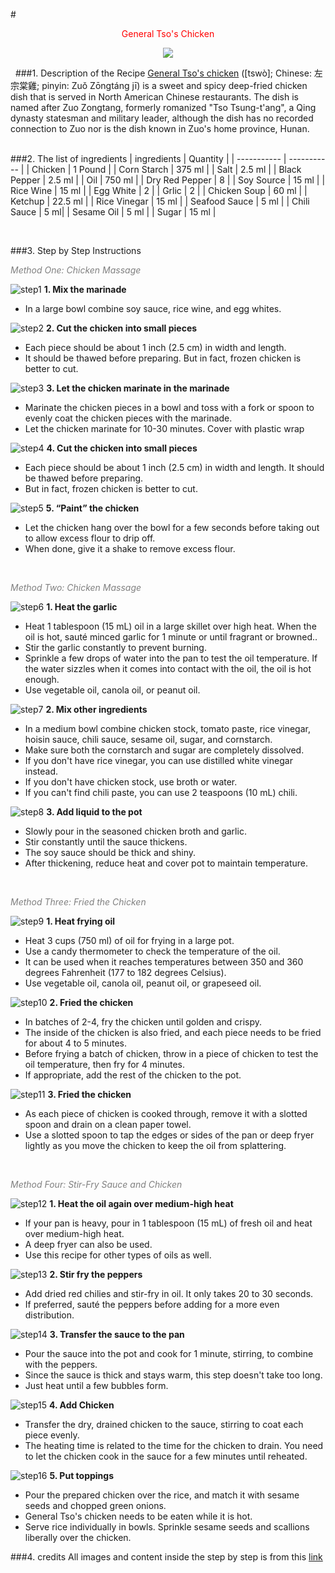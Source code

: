 
#<font color="red"><center>General Tso's Chicken</center></font>

<div align=center><img src="../Week01/cover/image.jpg"></div>


&nbsp;
###1. Description of the Recipe
[General Tso's chicken](https://en.wikipedia.org/wiki/General_Tso%27s_chicken#Recipes) ([tswò]; Chinese: 左宗棠雞; pinyin: Zuǒ Zōngtáng jī) is a sweet and spicy deep-fried chicken dish that is served in North American Chinese restaurants. The dish is named after Zuo Zongtang, formerly romanized "Tso Tsung-t'ang", a Qing dynasty statesman and military leader, although the dish has no recorded connection to Zuo nor is the dish known in Zuo's home province, Hunan.  
&nbsp;

###2. The list of ingredients
| ingredients | Quantity |
| ----------- | ----------- |
| Chicken | 1 Pound |
| Corn Starch | 375 ml |
| Salt | 2.5 ml |
| Black Pepper | 2.5 ml |
| Oil | 750 ml |
| Dry Red Pepper | 8 |
| Soy Source | 15 ml |
| Rice Wine | 15 ml |
| Egg White | 2 |
| Grlic | 2 |
| Chicken Soup | 60 ml |
| Ketchup | 22.5 ml |
| Rice Vinegar | 15 ml |
| Seafood Sauce | 5 ml |
| Chili Sauce | 5 ml|
| Sesame Oil | 5 ml |
| Sugar | 15 ml |

&nbsp;

###3. Step by Step Instructions
<p style="color:Gray"><em>Method One: Chicken Massage</em></p>

![step1](../Week01/Process/1.jpeg)
<strong>1. Mix the marinade</strong>
- In a large bowl combine soy sauce, rice wine, and egg whites.

![step2](../Week01/Process/2.jpeg)
<strong>2. Cut the chicken into small pieces</strong>
- Each piece should be about 1 inch (2.5 cm) in width and length. 
- It should be thawed before preparing. But in fact, frozen chicken is better to cut.

![step3](../Week01/Process/3.jpeg)
<strong>3. Let the chicken marinate in the marinade</strong>
- Marinate the chicken pieces in a bowl and toss with a fork or spoon to evenly coat the chicken pieces with the marinade. 
- Let the chicken marinate for 10-30 minutes. Cover with plastic wrap

![step4](../Week01/Process/4.jpeg)
<strong>4. Cut the chicken into small pieces</strong>
- Each piece should be about 1 inch (2.5 cm) in width and length. It should be thawed before preparing. 
- But in fact, frozen chicken is better to cut.

![step5](../Week01/Process/5.jpeg)
<strong>5. “Paint” the chicken</strong>
- Let the chicken hang over the bowl for a few seconds before taking out to allow excess flour to drip off.
- When done, give it a shake to remove excess flour.

&nbsp;
<p style="color:Gray"><em>Method Two: Chicken Massage</em></p>

![step6](../Week01/Process/6.jpeg)
<strong>1. Heat the garlic</strong>
- Heat 1 tablespoon (15 mL) oil in a large skillet over high heat. When the oil is hot, sauté minced garlic for 1 minute or until fragrant or browned..
- Stir the garlic constantly to prevent burning.
- Sprinkle a few drops of water into the pan to test the oil temperature. If the water sizzles when it comes into contact with the oil, the oil is hot enough.
- Use vegetable oil, canola oil, or peanut oil.

![step7](../Week01/Process/7.jpeg)
<strong>2. Mix other ingredients</strong>
- In a medium bowl combine chicken stock, tomato paste, rice vinegar, hoisin sauce, chili sauce, sesame oil, sugar, and cornstarch.
- Make sure both the cornstarch and sugar are completely dissolved.
- If you don't have rice vinegar, you can use distilled white vinegar instead.
- If you don't have chicken stock, use broth or water.
- If you can't find chili paste, you can use 2 teaspoons (10 mL) chili.

![step8](../Week01/Process/8.jpeg)
<strong>3. Add liquid to the pot</strong>
- Slowly pour in the seasoned chicken broth and garlic. 
- Stir constantly until the sauce thickens.
- The soy sauce should be thick and shiny.
- After thickening, reduce heat and cover pot to maintain temperature.

&nbsp;
<p style="color:Gray"><em>Method Three: Fried the Chicken</em></p>

![step9](../Week01/Process/9.jpeg)
<strong>1. Heat frying oil</strong>
- Heat 3 cups (750 ml) of oil for frying in a large pot.
- Use a candy thermometer to check the temperature of the oil. 
- It can be used when it reaches temperatures between 350 and 360 degrees Fahrenheit (177 to 182 degrees Celsius).
- Use vegetable oil, canola oil, peanut oil, or grapeseed oil.

![step10](../Week01/Process/10.jpeg)
<strong>2. Fried the chicken</strong>
- In batches of 2-4, fry the chicken until golden and crispy. 
- The inside of the chicken is also fried, and each piece needs to be fried for about 4 to 5 minutes.
- Before frying a batch of chicken, throw in a piece of chicken to test the oil temperature, then fry for 4 minutes. 
- If appropriate, add the rest of the chicken to the pot.

![step11](../Week01/Process/11.jpeg)
<strong>3. Fried the chicken</strong>
- As each piece of chicken is cooked through, remove it with a slotted spoon and drain on a clean paper towel.
- Use a slotted spoon to tap the edges or sides of the pan or deep fryer lightly as you move the chicken to keep the oil from splattering.

&nbsp;
<p style="color:Gray"><em>Method Four: Stir-Fry Sauce and Chicken </em></p>

![step12](../Week01/Process/12.jpeg)
<strong>1. Heat the oil again over medium-high heat</strong>
- If your pan is heavy, pour in 1 tablespoon (15 mL) of fresh oil and heat over medium-high heat.
- A deep fryer can also be used.
- Use this recipe for other types of oils as well.

![step13](../Week01/Process/13.jpeg)
<strong>2. Stir fry the peppers</strong>
- Add dried red chilies and stir-fry in oil. It only takes 20 to 30 seconds.
- If preferred, sauté the peppers before adding for a more even distribution.

![step14](../Week01/Process/14.jpeg)
<strong>3. Transfer the sauce to the pan</strong>
- Pour the sauce into the pot and cook for 1 minute, stirring, to combine with the peppers.
- Since the sauce is thick and stays warm, this step doesn't take too long. 
- Just heat until a few bubbles form.

![step15](../Week01/Process/15.jpeg)
<strong>4. Add Chicken</strong>
- Transfer the dry, drained chicken to the sauce, stirring to coat each piece evenly.
- The heating time is related to the time for the chicken to drain. You need to let the chicken cook in the sauce for a few minutes until reheated.

![step16](../Week01/Process/16.jpeg)
<strong>5. Put toppings </strong>
- Pour the prepared chicken over the rice, and match it with sesame seeds and chopped green onions. 
- General Tso's chicken needs to be eaten while it is hot.
- Serve rice individually in bowls. Sprinkle sesame seeds and scallions liberally over the chicken.


###4. credits
All images and content inside the step by step is from this [link](https://zh.wikihow.com/%E5%81%9A%E5%B7%A6%E5%AE%97%E6%A3%A0%E9%B8%A1)